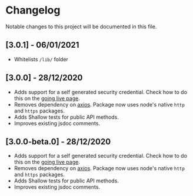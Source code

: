 # Changelog

Notable changes to this project will be documented in this file.

## [3.0.1] - 06/01/2021

- Whitelists `/lib/` folder

## [3.0.0] - 28/12/2020

- Adds support for a self generated security credential. Check how to do this on the [going live page]('https://developer.safaricom.co.ke/docs#step-by-step-go-live-guide').
- Removes dependency on [axios]('https://www.npmjs.com/package/axios'). Package now uses node's native `http` and `https` packages.
- Adds Shallow tests for public API methods.
- Improves existing jsdoc comments.

## [3.0.0-beta.0] - 28/12/2020

- Adds support for a self generated security credential. Check how to do this on the [going live page]('https://developer.safaricom.co.ke/docs#step-by-step-go-live-guide').
- Removes dependency on [axios]('https://www.npmjs.com/package/axios'). Package now uses node's native `http` and `https` packages.
- Adds Shallow tests for public API methods.
- Improves existing jsdoc comments.
